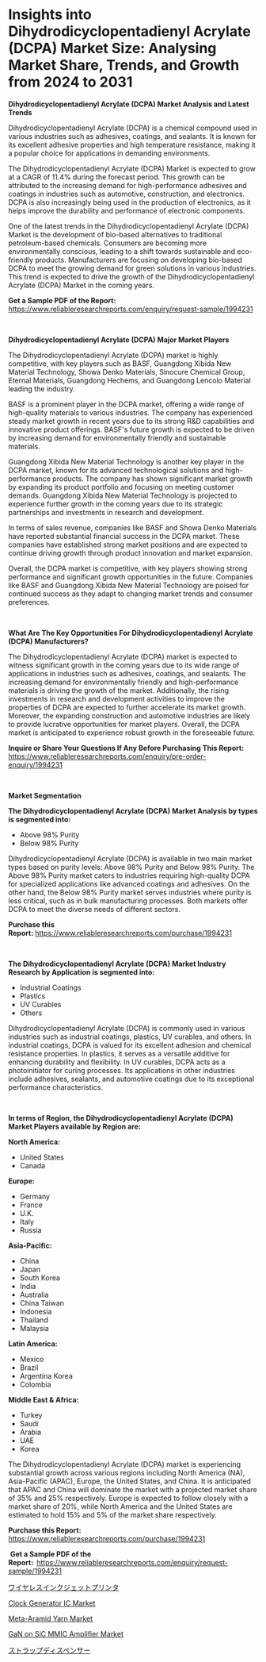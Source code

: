 <p><h1>Insights into Dihydrodicyclopentadienyl Acrylate (DCPA) Market Size: Analysing Market Share, Trends, and Growth from 2024 to 2031</h1></p><p><strong>Dihydrodicyclopentadienyl Acrylate (DCPA) Market Analysis and Latest Trends</strong></p>
<p><p>Dihydrodicyclopentadienyl Acrylate (DCPA) is a chemical compound used in various industries such as adhesives, coatings, and sealants. It is known for its excellent adhesive properties and high temperature resistance, making it a popular choice for applications in demanding environments.</p><p>The Dihydrodicyclopentadienyl Acrylate (DCPA) Market is expected to grow at a CAGR of 11.4% during the forecast period. This growth can be attributed to the increasing demand for high-performance adhesives and coatings in industries such as automotive, construction, and electronics. DCPA is also increasingly being used in the production of electronics, as it helps improve the durability and performance of electronic components.</p><p>One of the latest trends in the Dihydrodicyclopentadienyl Acrylate (DCPA) Market is the development of bio-based alternatives to traditional petroleum-based chemicals. Consumers are becoming more environmentally conscious, leading to a shift towards sustainable and eco-friendly products. Manufacturers are focusing on developing bio-based DCPA to meet the growing demand for green solutions in various industries. This trend is expected to drive the growth of the Dihydrodicyclopentadienyl Acrylate (DCPA) Market in the coming years.</p></p>
<p><strong>Get a Sample PDF of the Report:&nbsp;</strong> <a href="https://www.reliableresearchreports.com/enquiry/request-sample/1994231">https://www.reliableresearchreports.com/enquiry/request-sample/1994231</a></p>
<p>&nbsp;</p>
<p><strong>Dihydrodicyclopentadienyl Acrylate (DCPA) Major Market Players</strong></p>
<p><p>The Dihydrodicyclopentadienyl Acrylate (DCPA) market is highly competitive, with key players such as BASF, Guangdong Xibida New Material Technology, Showa Denko Materials, Sinocure Chemical Group, Eternal Materials, Guangdong Hechems, and Guangdong Lencolo Material leading the industry.</p><p>BASF is a prominent player in the DCPA market, offering a wide range of high-quality materials to various industries. The company has experienced steady market growth in recent years due to its strong R&D capabilities and innovative product offerings. BASF's future growth is expected to be driven by increasing demand for environmentally friendly and sustainable materials.</p><p>Guangdong Xibida New Material Technology is another key player in the DCPA market, known for its advanced technological solutions and high-performance products. The company has shown significant market growth by expanding its product portfolio and focusing on meeting customer demands. Guangdong Xibida New Material Technology is projected to experience further growth in the coming years due to its strategic partnerships and investments in research and development.</p><p>In terms of sales revenue, companies like BASF and Showa Denko Materials have reported substantial financial success in the DCPA market. These companies have established strong market positions and are expected to continue driving growth through product innovation and market expansion.</p><p>Overall, the DCPA market is competitive, with key players showing strong performance and significant growth opportunities in the future. Companies like BASF and Guangdong Xibida New Material Technology are poised for continued success as they adapt to changing market trends and consumer preferences.</p></p>
<p>&nbsp;</p>
<p><strong>What Are The Key Opportunities For Dihydrodicyclopentadienyl Acrylate (DCPA) Manufacturers?</strong></p>
<p><p>The Dihydrodicyclopentadienyl Acrylate (DCPA) market is expected to witness significant growth in the coming years due to its wide range of applications in industries such as adhesives, coatings, and sealants. The increasing demand for environmentally friendly and high-performance materials is driving the growth of the market. Additionally, the rising investments in research and development activities to improve the properties of DCPA are expected to further accelerate its market growth. Moreover, the expanding construction and automotive industries are likely to provide lucrative opportunities for market players. Overall, the DCPA market is anticipated to experience robust growth in the foreseeable future.</p></p>
<p><strong>Inquire or Share Your Questions If Any Before Purchasing This Report:</strong> <a href="https://www.reliableresearchreports.com/enquiry/pre-order-enquiry/1994231">https://www.reliableresearchreports.com/enquiry/pre-order-enquiry/1994231</a></p>
<p>&nbsp;</p>
<p><strong>Market Segmentation</strong></p>
<p><strong>The Dihydrodicyclopentadienyl Acrylate (DCPA) Market Analysis by types is segmented into:</strong></p>
<p><ul><li>Above 98% Purity</li><li>Below 98% Purity</li></ul></p>
<p><p>Dihydrodicyclopentadienyl Acrylate (DCPA) is available in two main market types based on purity levels: Above 98% Purity and Below 98% Purity. The Above 98% Purity market caters to industries requiring high-quality DCPA for specialized applications like advanced coatings and adhesives. On the other hand, the Below 98% Purity market serves industries where purity is less critical, such as in bulk manufacturing processes. Both markets offer DCPA to meet the diverse needs of different sectors.</p></p>
<p><strong>Purchase this Report:&nbsp;</strong><a href="https://www.reliableresearchreports.com/purchase/1994231">https://www.reliableresearchreports.com/purchase/1994231</a></p>
<p>&nbsp;</p>
<p><strong>The Dihydrodicyclopentadienyl Acrylate (DCPA) Market Industry Research by Application is segmented into:</strong></p>
<p><ul><li>Industrial Coatings</li><li>Plastics</li><li>UV Curables</li><li>Others</li></ul></p>
<p><p>Dihydrodicyclopentadienyl Acrylate (DCPA) is commonly used in various industries such as industrial coatings, plastics, UV curables, and others. In industrial coatings, DCPA is valued for its excellent adhesion and chemical resistance properties. In plastics, it serves as a versatile additive for enhancing durability and flexibility. In UV curables, DCPA acts as a photoinitiator for curing processes. Its applications in other industries include adhesives, sealants, and automotive coatings due to its exceptional performance characteristics.</p></p>
<p>&nbsp;</p>
<p><strong>In terms of Region, the Dihydrodicyclopentadienyl Acrylate (DCPA) Market Players available by Region are:</strong></p>
<p>
    <p> <strong> North America: </strong>
        <ul>
            <li>United States</li>
            <li>Canada</li>
        </ul>
        </p> 
    <p> <strong> Europe: </strong>
        <ul>
            <li>Germany</li>
            <li>France</li>
            <li>U.K.</li>
            <li>Italy</li>
            <li>Russia</li>
        </ul>
        </p> 
    <p> <strong> Asia-Pacific: </strong>
        <ul>
            <li>China</li>
            <li>Japan</li>
            <li>South Korea</li>
            <li>India</li>
            <li>Australia</li>
            <li>China Taiwan</li>
            <li>Indonesia</li>
            <li>Thailand</li>
            <li>Malaysia</li>
        </ul>
        </p> 
    <p> <strong> Latin America: </strong>
        <ul>
            <li>Mexico</li>
            <li>Brazil</li>
            <li>Argentina Korea</li>
            <li>Colombia</li>
        </ul>
        </p> 
    <p> <strong> Middle East & Africa: </strong>
        <ul>
            <li>Turkey</li>
            <li>Saudi</li>
            <li>Arabia</li>
            <li>UAE</li>
            <li>Korea</li>
        </ul>
    </p>
    </p>
<p><p>The Dihydrodicyclopentadienyl Acrylate (DCPA) market is experiencing substantial growth across various regions including North America (NA), Asia-Pacific (APAC), Europe, the United States, and China. It is anticipated that APAC and China will dominate the market with a projected market share of 35% and 25% respectively. Europe is expected to follow closely with a market share of 20%, while North America and the United States are estimated to hold 15% and 5% of the market share respectively.</p></p>
<p><strong>Purchase this Report: </strong><a href="https://www.reliableresearchreports.com/purchase/1994231">https://www.reliableresearchreports.com/purchase/1994231</a></p>
<p>&nbsp;<strong>Get a Sample PDF of the Report:&nbsp;&nbsp;</strong><a href="https://www.reliableresearchreports.com/enquiry/request-sample/1994231">https://www.reliableresearchreports.com/enquiry/request-sample/1994231</a></p>
<p><strong></strong></p>
<p><p><a href="https://github.com/ycmtqqhvk3273/Market-Research-Report-List-1/blob/main/89777212439.md">ワイヤレスインクジェットプリンタ</a></p><p><a href="https://issuu.com/reportprime-2/docs/clock-generator-ic-market-size-2030.pptx">Clock Generator IC Market</a></p><p><a href="https://github.com/myacatherineblakecaczo9vcsw/Market-Research-Report-List-1/blob/main/meta-aramid-yarn-market.md">Meta-Aramid Yarn Market</a></p><p><a href="https://issuu.com/reportprime-2/docs/gan-on-sic-mmic-amplifier-market-size-2030.pptx">GaN on SiC MMIC Amplifier Market</a></p><p><a href="https://github.com/ycmtqqhvk3273/Market-Research-Report-List-1/blob/main/63711862441.md">ストラップディスペンサー</a></p></p>